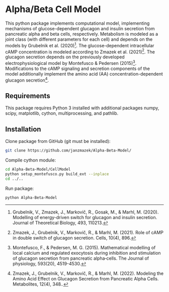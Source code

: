 # Alpha/Beta Cell Model
This python package implements computational model, implementing mechanisms of glucose-dependent glucagon and insulin secretion from pancreatic alpha and beta cells, respectively. Metabolism is modeled as a joint class (with different parameters for each cell) and depends on the models by Grubelnik et al. (2020)[^grubelnik]. The glucose-dependent intracellular cAMP concentration is modeled according to Zmazek et al. (2021)[^zmazek2021]. The glucagon secretion depends on the previously developed electrophysiological model by Montefusco & Pedersen (2015)[^montefusco]. Modifications to the cAMP signaling and secretion components of the model additionally implement the amino acid (AA) concentration-dependent glucagon secretion[^zmazek2022].
  [^montefusco]: Montefusco, F., & Pedersen, M. G. (2015). Mathematical modelling of local calcium and regulated exocytosis during inhibition and stimulation of glucagon secretion from pancreatic alpha‐cells. The Journal of physiology, 593(20), 4519-4530.
  [^grubelnik]: Grubelnik, V., Zmazek, J., Markovič, R., Gosak, M., & Marhl, M. (2020). Modelling of energy-driven switch for glucagon and insulin secretion. Journal of Theoretical Biology, 493, 110213.
  [^zmazek2021]: Zmazek, J., Grubelnik, V., Markovič, R., & Marhl, M. (2021). Role of cAMP in double switch of glucagon secretion. Cells, 10(4), 896.
  [^zmazek2022]: Zmazek, J., Grubelnik, V., Markovič, R., & Marhl, M. (2022). Modeling the Amino Acid Effect on Glucagon Secretion from Pancreatic Alpha Cells. Metabolites, 12(4), 348..

## Requirements
This package requires Python 3 installed with additional packages numpy, scipy, matplotlib, cython, multiprocessing, and pathlib.

## Installation
Clone package from GitHub (git must be installed):
```bash
git clone https://github.com/janzmazek/Alpha-Beta-Model/
```
Compile cython module:
```bash
cd Alpha-Beta-Model/CellModel 
python setup_montefusco.py build_ext --inplace
cd ../..
```
Run package:
```bash
python Alpha-Beta-Model
```
